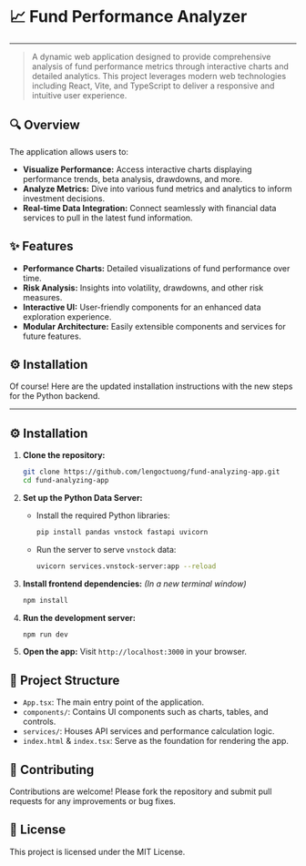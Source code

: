 # 📈 Fund Performance Analyzer
---

> A dynamic web application designed to provide comprehensive analysis of fund performance metrics through interactive charts and detailed analytics. This project leverages modern web technologies including React, Vite, and TypeScript to deliver a responsive and intuitive user experience.

## 🔍 Overview

The application allows users to:

*   **Visualize Performance:** Access interactive charts displaying performance trends, beta analysis, drawdowns, and more.
*   **Analyze Metrics:** Dive into various fund metrics and analytics to inform investment decisions.
*   **Real-time Data Integration:** Connect seamlessly with financial data services to pull in the latest fund information.

## ✨ Features

*   **Performance Charts:** Detailed visualizations of fund performance over time.
*   **Risk Analysis:** Insights into volatility, drawdowns, and other risk measures.
*   **Interactive UI:** User-friendly components for an enhanced data exploration experience.
*   **Modular Architecture:** Easily extensible components and services for future features.

## ⚙️ Installation

Of course! Here are the updated installation instructions with the new steps for the Python backend.

---

## ⚙️ Installation

1.  **Clone the repository:**
    ```bash
    git clone https://github.com/lengoctuong/fund-analyzing-app.git
    cd fund-analyzing-app
    ```

2.  **Set up the Python Data Server:**
    *   Install the required Python libraries:
        ```bash
        pip install pandas vnstock fastapi uvicorn
        ```
    *   Run the server to serve `vnstock` data:
        ```bash
        uvicorn services.vnstock-server:app --reload
        ```

3.  **Install frontend dependencies:**
    *(In a new terminal window)*
    ```bash
    npm install
    ```

4.  **Run the development server:**
    ```bash
    npm run dev
    ```

5.  **Open the app:** Visit `http://localhost:3000` in your browser.

## 📂 Project Structure

*   `App.tsx`: The main entry point of the application.
*   `components/`: Contains UI components such as charts, tables, and controls.
*   `services/`: Houses API services and performance calculation logic.
*   `index.html` & `index.tsx`: Serve as the foundation for rendering the app.

## 🤝 Contributing

Contributions are welcome! Please fork the repository and submit pull requests for any improvements or bug fixes.

## 📜 License

This project is licensed under the MIT License.